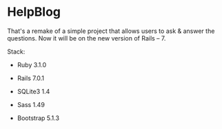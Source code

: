 # HelpBlog

That's a remake of a simple project that allows users to ask & answer the questions. Now it will be on the new version of Rails – 7. 

Stack:

* Ruby 3.1.0

* Rails 7.0.1

* SQLite3 1.4 

* Sass 1.49

* Bootstrap 5.1.3
